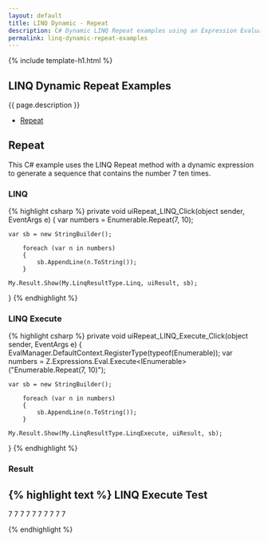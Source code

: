 ```yaml
---
layout: default
title: LINQ Dynamic - Repeat
description: C# Dynamic LINQ Repeat examples using an Expression Evaluator.
permalink: linq-dynamic-repeat-examples
---
```


{% include template-h1.html %}

## LINQ Dynamic Repeat Examples
{{ page.description }}

- [Repeat](#repeat)

## Repeat
This C# example uses the LINQ Repeat method with a dynamic expression to generate a sequence that contains the number 7 ten times.

### LINQ
{% highlight csharp %}
private void uiRepeat_LINQ_Click(object sender, EventArgs e)
{
	var numbers = Enumerable.Repeat(7, 10);

	var sb = new StringBuilder();

		foreach (var n in numbers)
		{
			sb.AppendLine(n.ToString());
		}

	My.Result.Show(My.LinqResultType.Linq, uiResult, sb);
}
{% endhighlight %}

### LINQ Execute
{% highlight csharp %}
private void uiRepeat_LINQ_Execute_Click(object sender, EventArgs e)
{
	EvalManager.DefaultContext.RegisterType(typeof(Enumerable));
	var numbers = Z.Expressions.Eval.Execute<IEnumerable<int>>("Enumerable.Repeat(7, 10)");

	var sb = new StringBuilder();

		foreach (var n in numbers)
		{
			sb.AppendLine(n.ToString());
		}

	My.Result.Show(My.LinqResultType.LinqExecute, uiResult, sb);
}
{% endhighlight %}

### Result
{% highlight text %}
LINQ Execute Test
------------------------------
7
7
7
7
7
7
7
7
7
7

{% endhighlight %}
